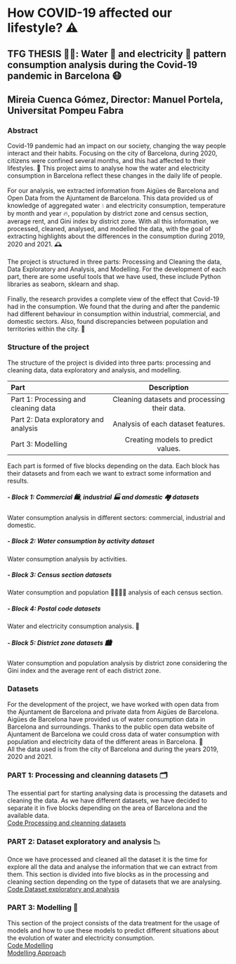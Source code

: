 # How COVID-19 affected our lifestyle? ⚠️
## TFG THESIS 👩‍🎓: Water 🚿 and electricity 🔌 pattern consumption analysis during the Covid-19 pandemic in Barcelona :mask:
## Mireia Cuenca Gómez, Director: Manuel Portela, Universitat Pompeu Fabra


### Abstract

Covid-19 pandemic had an impact on our society, changing the way people interact and their habits. Focusing on the city of Barcelona, during 2020, citizens were confined several months, and this had affected to their lifestyles. 🏡 This project aims to analyse how the water and electricity consumption in Barcelona reflect these changes in the daily life of people. <br><br>
For our analysis, we extracted information from Aigües de Barcelona and Open Data from the Ajuntament de Barcelona. This data provided us of knowledge of aggregated water 💧 and electricity consumption, temperature by month and year 🔥, population by district zone and census section, average rent, and Gini index by district zone. With all this information, we processed, cleaned, analysed, and modelled the data, with the goal of extracting highlights about the differences in the consumption during 2019, 2020 and 2021. 🕰️<br><br>
The project is structured in three parts: Processing and Cleaning the data, Data Exploratory and Analysis, and Modelling. For the development of each part, there are some useful tools that we have used, these include Python libraries as seaborn, sklearn and shap.<br><br>
Finally, the research provides a complete view of the effect that Covid-19 had in the consumption. We found that the during and after the pandemic had different behaviour in consumption within industrial, commercial, and domestic sectors. Also, found discrepancies between population and territories within the city. 🙌<br>

### Structure of the project
The structure of the project is divided into three parts: processing and cleaning data, data exploratory and analysis, and modelling.

| Part | Description |
| :---         |     :---:      |
| Part 1: Processing and cleaning data   | Cleaning datasets and processing their data.    |
| Part 2: Data exploratory and analysis     | Analysis of each dataset features.      |
| Part 3: Modelling     | Creating models to predict values.      |

Each part is formed of five blocks depending on the data. Each block has their datasets and from each we want to extract some information and results.
##### - Block 1: Commercial 🛍️, industrial 🏭 and domestic 🏘️ datasets
Water consumption analysis in different sectors: commercial, industrial and domestic.
##### - Block 2: Water consumption by activity dataset
Water consumption analysis by activities.
##### - Block 3: Census section datasets
Water consumption and population 👨‍👩‍👧‍👦 analysis of each census section.
##### - Block 4: Postal code datasets
Water and electricity consumption analysis. 🔋
##### - Block 5: District zone datasets 🏙️
Water consumption and population analysis by district zone considering the Gini index and the average rent of each district zone.

### Datasets
For the development of the project, we have worked with open data from the Ajuntament de Barcelona and private data from Aigües de Barcelona. Aigües de Barcelona have provided us of water consumption data in Barcelona and surroundings. Thanks to the public open data website of Ajuntament de Barcelona we could cross data of water consumption with population and electricity data of the different areas in Barcelona. 📍 <br>
All the data used is from the city of Barcelona and during the years 2019, 2020 and 2021.<br>

### PART 1: Processing and cleanning datasets 🗂️
The essential part for starting analysing data is processing the datasets and cleaning the data. As we have different datasets, we have decided to separate it in five blocks depending on the area of Barcelona and the available data.<br>
[Code Processing and cleanning datasets](PART_1_PROCESSING_DATASETS_AND_CLEANNING_DATA.ipynb)

### PART 2: Dataset exploratory and analysis 📉
Once we have processed and cleaned all the dataset it is the time for explore all the data and analyse the information that we can extract from them. This section is divided into five blocks as in the processing and cleaning section depending on the type of datasets that we are analysing.<br> 
[Code Dataset exploratory and analysis](PART_2_DATASET_EXPLORATORY_DATA_ANALYSIS.ipynb)

### PART 3: Modelling 📌
This section of the project consists of the data treatment for the usage of models and how to use these models to predict different situations about the evolution of water and electricity consumption.<br>
[Code Modelling](PART_3_MODELLING.ipynb)<br>
[Modelling Approach](Modelling_approach.pdf)
